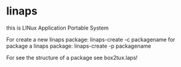 # linaps
this is LINux Application Portable System

For create a new linaps package:
linaps-create -c packagename
for package a linaps package:
linaps-create -p packagename

For see the structure of a package see box2tux.laps!
